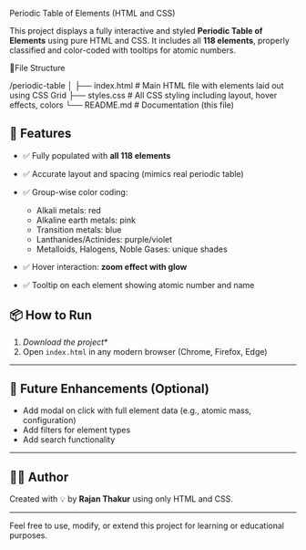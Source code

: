 Periodic Table of Elements (HTML and  CSS)

This project displays a fully interactive and styled **Periodic Table of Elements** using pure HTML and CSS. It includes all **118 elements**, properly classified and color-coded with tooltips for atomic numbers.



📁File Structure


/periodic-table
│
├── index.html       # Main HTML file with elements laid out using CSS Grid
├── styles.css       # All CSS styling including layout, hover effects, colors
└── README.md        # Documentation (this file)

## 🎨 Features

* ✅ Fully populated with **all 118 elements**
* ✅ Accurate layout and spacing (mimics real periodic table)
* ✅ Group-wise color coding:

  * Alkali metals: red
  * Alkaline earth metals: pink
  * Transition metals: blue
  * Lanthanides/Actinides: purple/violet
  * Metalloids, Halogens, Noble Gases: unique shades
* ✅ Hover interaction: **zoom effect with glow**
* ✅ Tooltip on each element showing atomic number and name



## 📦 How to Run

1. *Download the project**
2. Open `index.html` in any modern browser (Chrome, Firefox, Edge)

---

## 🧩 Future Enhancements (Optional)

* Add modal on click with full element data (e.g., atomic mass, configuration)
* Add filters for element types
* Add search functionality

---

## 👨‍💻 Author

Created with 💡 by **Rajan Thakur** using only HTML and CSS.

---

Feel free to use, modify, or extend this project for learning or educational purposes.
